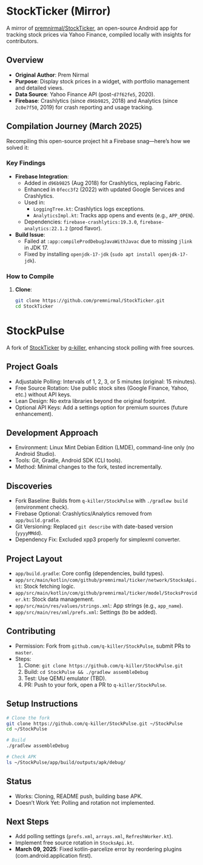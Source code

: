 # StockTicker (Mirror)

A mirror of [premnirmal/StockTicker](https://github.com/premnirmal/StockTicker), an open-source Android app for tracking stock prices via Yahoo Finance, compiled locally with insights for contributors.

## Overview
- **Original Author**: Prem Nirmal
- **Purpose**: Display stock prices in a widget, with portfolio management and detailed views.
- **Data Source**: Yahoo Finance API (post-`d7f62fe5`, 2020).
- **Firebase**: Crashlytics (since `d96b9825`, 2018) and Analytics (since `2c0e7f50`, 2019) for crash reporting and usage tracking.

## Compilation Journey (March 2025)
Recompiling this open-source project hit a Firebase snag—here’s how we solved it:

### Key Findings
- **Firebase Integration**:
  - Added in `d96b9825` (Aug 2018) for Crashlytics, replacing Fabric.
  - Enhanced in `0fecc3f2` (2022) with updated Google Services and Crashlytics.
  - Used in:
    - `LoggingTree.kt`: Crashlytics logs exceptions.
    - `AnalyticsImpl.kt`: Tracks app opens and events (e.g., `APP_OPEN`).
  - Dependencies: `firebase-crashlytics:19.3.0`, `firebase-analytics:22.1.2` (prod flavor).
- **Build Issue**: 
  - Failed at `:app:compileProdDebugJavaWithJavac` due to missing `jlink` in JDK 17.
  - Fixed by installing `openjdk-17-jdk` (`sudo apt install openjdk-17-jdk`).

### How to Compile
1. **Clone**:
   ```bash
   git clone https://github.com/premnirmal/StockTicker.git
   cd StockTicker

# StockPulse
A fork of [StockTicker](https://github.com/premnirmal/StockTicker) by [q-killer](https://github.com/q-killer), enhancing stock polling with free sources.

## Project Goals
- Adjustable Polling: Intervals of 1, 2, 3, or 5 minutes (original: 15 minutes).
- Free Source Rotation: Use public stock sites (Google Finance, Yahoo, etc.) without API keys.
- Lean Design: No extra libraries beyond the original footprint.
- Optional API Keys: Add a settings option for premium sources (future enhancement).

## Development Approach
- Environment: Linux Mint Debian Edition (LMDE), command-line only (no Android Studio).
- Tools: Git, Gradle, Android SDK (CLI tools).
- Method: Minimal changes to the fork, tested incrementally.

## Discoveries
- Fork Baseline: Builds from `q-killer/StockPulse` with `./gradlew build` (environment check).
- Firebase Optional: Crashlytics/Analytics removed from `app/build.gradle`.
- Git Versioning: Replaced `git describe` with date-based version (`yyyyMMdd`).
- Dependency Fix: Excluded xpp3 properly for simplexml converter.

## Project Layout
- `app/build.gradle`: Core config (dependencies, build types).
- `app/src/main/kotlin/com/github/premnirmal/ticker/network/StocksApi.kt`: Stock fetching logic.
- `app/src/main/kotlin/com/github/premnirmal/ticker/model/StocksProvider.kt`: Stock data management.
- `app/src/main/res/values/strings.xml`: App strings (e.g., `app_name`).
- `app/src/main/res/xml/prefs.xml`: Settings (to be added).

## Contributing
- Permission: Fork from `github.com/q-killer/StockPulse`, submit PRs to `master`.
- Steps:
  1. Clone: `git clone https://github.com/q-killer/StockPulse.git`
  2. Build: `cd StockPulse && ./gradlew assembleDebug`
  3. Test: Use QEMU emulator (TBD).
  4. PR: Push to your fork, open a PR to `q-killer/StockPulse`.

## Setup Instructions
```bash
# Clone the fork
git clone https://github.com/q-killer/StockPulse.git ~/StockPulse
cd ~/StockPulse

# Build
./gradlew assembleDebug

# Check APK
ls ~/StockPulse/app/build/outputs/apk/debug/
```

## Status
- Works: Cloning, README push, building base APK.
- Doesn’t Work Yet: Polling and rotation not implemented.

## Next Steps
- Add polling settings (`prefs.xml`, `arrays.xml`, `RefreshWorker.kt`).
- Implement free source rotation in `StocksApi.kt`.
- **March 09, 2025**: Fixed kotlin-parcelize error by reordering plugins (com.android.application first).
